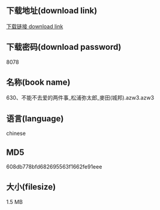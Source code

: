 ## 下载地址(download link)
[下载链接 download link](https://voluble-croquembouche-d321dc.netlify.app/?s=630%E3%80%81%E4%B8%8D%E8%83%BD%E4%B8%8D%E5%8E%BB%E7%88%B1%E7%9A%84%E4%B8%A4%E4%BB%B6%E4%BA%8B_%E6%9D%BE%E6%B5%A6%E5%BC%A5%E5%A4%AA%E9%83%8E_%E9%BA%A5%E7%94%B0%28%E5%9F%8E%E9%82%A6%29.azw3)

## 下载密码(download password)
8078

## 名称(book name)
630、不能不去爱的两件事_松浦弥太郎_麥田(城邦).azw3.azw3

## 语言(language)
chinese

## MD5
608db778bfd682695563f1662fe91eee

## 大小(filesize)
1.5 MB
